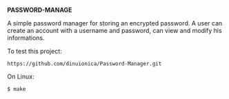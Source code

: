 **PASSWORD-MANAGE**

A simple password manager for storing an encrypted password.
A user can create an account with a username and password, 
can view and modify his informations.

To test this project:
```
https://github.com/dinuionica/Password-Manager.git
```

On Linux:

```
$ make
```
